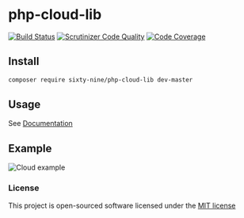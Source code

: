 # php-cloud-lib

[![Build Status](https://secure.travis-ci.org/sixty-nine/php-cloud-lib.png)](http://travis-ci.org/sixty-nine/php-cloud-lib)
[![Scrutinizer Code Quality](https://img.shields.io/scrutinizer/g/sixty-nine/php-cloud-lib/master.svg?style=flat-square)](https://scrutinizer-ci.com/g/sixty-nine/php-cloud-lib/?branch=master)
[![Code Coverage](https://img.shields.io/scrutinizer/coverage/g/sixty-nine/php-cloud-lib/master.svg?style=flat-square)](https://scrutinizer-ci.com/g/sixty-nine/php-cloud-lib/?branch=master)

## Install
```bash
composer require sixty-nine/php-cloud-lib dev-master
```

## Usage

See [Documentation](https://github.com/sixty-nine/php-cloud-lib/blob/master/doc/index.md)

## Example

![Cloud example](https://github.com/sixty-nine/php-cloud-lib/blob/master/doc/assets/cloud.png)

### License

This project is open-sourced software licensed under the [MIT license](https://github.com/sixty-nine/php-cloud-lib/blob/master/LICENCE.md)
